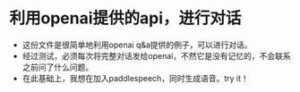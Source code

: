 # 利用openai提供的api，进行对话

- 这份文件是很简单地利用openai q&a提供的例子，可以进行对话。
- 经过测试，必须每次将完整对话发给openai，不然它是没有记忆的，不会联系之前问了什么问题。
- 在此基础上，我想在加入paddlespeech，同时生成语音。try it！

